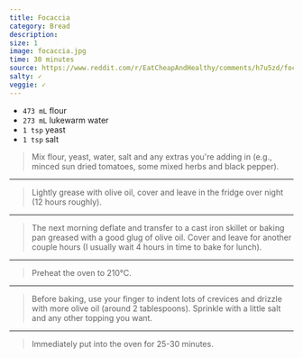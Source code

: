 ```yaml
---
title: Focaccia
category: Bread
description:
size: 1
image: focaccia.jpg
time: 30 minutes
source: https://www.reddit.com/r/EatCheapAndHealthy/comments/h7u5zd/focaccia_is_the_no_knead_basically_no_work_least
salty: ✓
veggie: ✓
---
```


* `473 mL` flour
* `273 mL` lukewarm water
* `1 tsp`  yeast
* `1 tsp`  salt

> Mix flour, yeast, water, salt and any extras you're adding in (e.g., minced sun dried tomatoes, some mixed herbs and black pepper).

---

> Lightly grease with olive oil, cover and leave in the fridge over night (12 hours roughly).

---

> The next morning deflate and transfer to a cast iron skillet or baking pan greased with a good glug of olive oil. Cover and leave for another couple hours (I usually wait 4 hours in time to bake for lunch).

---

> Preheat the oven to 210°C. 

---

> Before baking, use your finger to indent lots of crevices and drizzle with more olive oil (around 2 tablespoons). Sprinkle with a little salt and any other topping you want.

---

> Immediately put into the oven for 25-30 minutes.